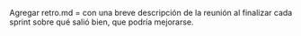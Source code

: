 Agregar retro.md = con una breve descripción de la reunión al finalizar cada sprint sobre qué salió bien, que podría mejorarse.

